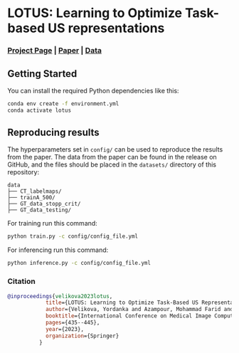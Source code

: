 # LOTUS: Learning to Optimize Task-based US representations
### [Project Page](https://danivelikova.github.io/lotus/) | [Paper](https://arxiv.org/pdf/2307.16021.pdf) | [Data]()

## Getting Started

You can install the required Python dependencies like this:

```bash
conda env create -f environment.yml
conda activate lotus
```

## Reproducing results

The hyperparameters set in `config/` can be used to reproduce the results from the paper. The data from the paper can be found in the release on GitHub, and the files should be placed in the `datasets/` directory of this repository:

```
data
├── CT_labelmaps/
├── trainA_500/
├── GT_data_stopp_crit/
├── GT_data_testing/
```

For training run this command:

```bash
python train.py -c config/config_file.yml
```
For inferencing run this command:

```bash
python inference.py -c config/config_file.yml
```

### Citation

```Bibtex
@inproceedings{velikova2023lotus,
            title={LOTUS: Learning to Optimize Task-Based US Representations},
            author={Velikova, Yordanka and Azampour, Mohammad Farid and Simson, Walter and Gonzalez Duque, Vanessa and Navab, Nassir},
            booktitle={International Conference on Medical Image Computing and Computer-Assisted Intervention},
            pages={435--445},
            year={2023},
            organization={Springer}
          }
```